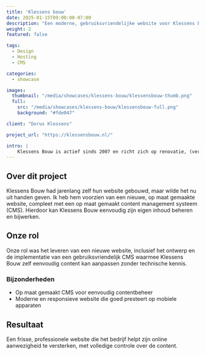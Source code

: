 ```yaml
---
title: 'Klessens bouw'
date: 2025-01-15T09:00:00-07:00
description: "Een moderne, gebruiksvriendelijke website voor Klessens Bouw, inclusief op maat gemaakt CMS."
weight: 2
featured: false

tags:
  - Design
  - Hosting
  - CMS

categories:
  - showcase

images:
  thumbnail: "/media/showcases/klessens-bouw/klessensbouw-thumb.png"
  full:
    src: "/media/showcases/klessens-bouw/klessensbouw-full.png"
    background: "#fde047"

client: "Dorus Klessens"

project_url: "https://klessensbouw.nl/"

intro: |
    Klessens Bouw is actief sinds 2007 en richt zich op renovatie, (ver)bouw, stucwerk en klussen voor zowel particulieren als bedrijven. Van sloop tot afwerking – altijd met oog voor detail en de wensen van de klant.
---
```


## Over dit project

Klessens Bouw had jarenlang zelf hun website gebouwd, maar wilde het nu uit handen geven. Ik heb hem voorzien van een nieuwe, op maat gemaakte website, compleet met een op maat gemaakt content management systeem (CMS). Hierdoor kan Klessens Bouw eenvoudig zijn eigen inhoud beheren en bijwerken.

## Onze rol

Onze rol was het leveren van een nieuwe website, inclusief het ontwerp en de implementatie van een gebruiksvriendelijk CMS waarmee Klessens Bouw zelf eenvoudig content kan aanpassen zonder technische kennis.

### Bijzonderheden

  * Op maat gemaakt CMS voor eenvoudig contentbeheer
  * Moderne en responsieve website die goed presteert op mobiele apparaten

## Resultaat

Een frisse, professionele website die het bedrijf helpt zijn online aanwezigheid te versterken, met volledige controle over de content.
